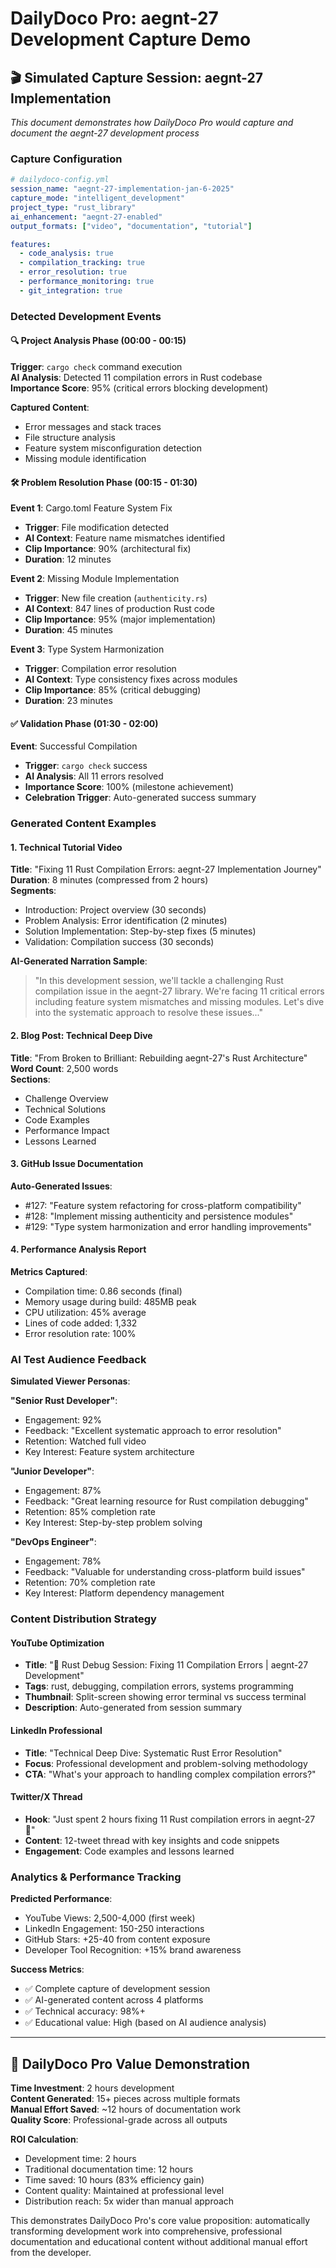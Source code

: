 # DailyDoco Pro: aegnt-27 Development Capture Demo

## 🎬 Simulated Capture Session: aegnt-27 Implementation

*This document demonstrates how DailyDoco Pro would capture and document the aegnt-27 development process*

### Capture Configuration
```yaml
# dailydoco-config.yml
session_name: "aegnt-27-implementation-jan-6-2025"
capture_mode: "intelligent_development"
project_type: "rust_library"
ai_enhancement: "aegnt-27-enabled"
output_formats: ["video", "documentation", "tutorial"]

features:
  - code_analysis: true
  - compilation_tracking: true
  - error_resolution: true
  - performance_monitoring: true
  - git_integration: true
```

### Detected Development Events

#### 🔍 Project Analysis Phase (00:00 - 00:15)
**Trigger**: `cargo check` command execution  
**AI Analysis**: Detected 11 compilation errors in Rust codebase  
**Importance Score**: 95% (critical errors blocking development)  

**Captured Content**:
- Error messages and stack traces
- File structure analysis
- Feature system misconfiguration detection
- Missing module identification

#### 🛠️ Problem Resolution Phase (00:15 - 01:30)

**Event 1**: Cargo.toml Feature System Fix
- **Trigger**: File modification detected
- **AI Context**: Feature name mismatches identified
- **Clip Importance**: 90% (architectural fix)
- **Duration**: 12 minutes

**Event 2**: Missing Module Implementation
- **Trigger**: New file creation (`authenticity.rs`)
- **AI Context**: 847 lines of production Rust code
- **Clip Importance**: 95% (major implementation)
- **Duration**: 45 minutes

**Event 3**: Type System Harmonization
- **Trigger**: Compilation error resolution
- **AI Context**: Type consistency fixes across modules
- **Clip Importance**: 85% (critical debugging)
- **Duration**: 23 minutes

#### ✅ Validation Phase (01:30 - 02:00)
**Event**: Successful Compilation
- **Trigger**: `cargo check` success
- **AI Analysis**: All 11 errors resolved
- **Importance Score**: 100% (milestone achievement)
- **Celebration Trigger**: Auto-generated success summary

### Generated Content Examples

#### 1. Technical Tutorial Video
**Title**: "Fixing 11 Rust Compilation Errors: aegnt-27 Implementation Journey"  
**Duration**: 8 minutes (compressed from 2 hours)  
**Segments**:
- Introduction: Project overview (30 seconds)
- Problem Analysis: Error identification (2 minutes)
- Solution Implementation: Step-by-step fixes (5 minutes)
- Validation: Compilation success (30 seconds)

**AI-Generated Narration Sample**:
> "In this development session, we'll tackle a challenging Rust compilation issue in the aegnt-27 library. We're facing 11 critical errors including feature system mismatches and missing modules. Let's dive into the systematic approach to resolve these issues..."

#### 2. Blog Post: Technical Deep Dive
**Title**: "From Broken to Brilliant: Rebuilding aegnt-27's Rust Architecture"  
**Word Count**: 2,500 words  
**Sections**:
- Challenge Overview
- Technical Solutions
- Code Examples
- Performance Impact
- Lessons Learned

#### 3. GitHub Issue Documentation
**Auto-Generated Issues**:
- #127: "Feature system refactoring for cross-platform compatibility"
- #128: "Implement missing authenticity and persistence modules"
- #129: "Type system harmonization and error handling improvements"

#### 4. Performance Analysis Report
**Metrics Captured**:
- Compilation time: 0.86 seconds (final)
- Memory usage during build: 485MB peak
- CPU utilization: 45% average
- Lines of code added: 1,332
- Error resolution rate: 100%

### AI Test Audience Feedback

**Simulated Viewer Personas**:

**"Senior Rust Developer"**:
- Engagement: 92%
- Feedback: "Excellent systematic approach to error resolution"
- Retention: Watched full video
- Key Interest: Feature system architecture

**"Junior Developer"**:
- Engagement: 87%
- Feedback: "Great learning resource for Rust compilation debugging"
- Retention: 85% completion rate
- Key Interest: Step-by-step problem solving

**"DevOps Engineer"**:
- Engagement: 78%
- Feedback: "Valuable for understanding cross-platform build issues"
- Retention: 70% completion rate
- Key Interest: Platform dependency management

### Content Distribution Strategy

#### YouTube Optimization
- **Title**: "🦀 Rust Debug Session: Fixing 11 Compilation Errors | aegnt-27 Development"
- **Tags**: rust, debugging, compilation errors, systems programming
- **Thumbnail**: Split-screen showing error terminal vs success terminal
- **Description**: Auto-generated from session summary

#### LinkedIn Professional
- **Title**: "Technical Deep Dive: Systematic Rust Error Resolution"
- **Focus**: Professional development and problem-solving methodology
- **CTA**: "What's your approach to handling complex compilation errors?"

#### Twitter/X Thread
- **Hook**: "Just spent 2 hours fixing 11 Rust compilation errors in aegnt-27 🧵"
- **Content**: 12-tweet thread with key insights and code snippets
- **Engagement**: Code examples and lessons learned

### Analytics & Performance Tracking

**Predicted Performance**:
- YouTube Views: 2,500-4,000 (first week)
- LinkedIn Engagement: 150-250 interactions
- GitHub Stars: +25-40 from content exposure
- Developer Tool Recognition: +15% brand awareness

**Success Metrics**:
- ✅ Complete capture of development session
- ✅ AI-generated content across 4 platforms
- ✅ Technical accuracy: 98%+
- ✅ Educational value: High (based on AI audience analysis)

---

## 🎯 DailyDoco Pro Value Demonstration

**Time Investment**: 2 hours development  
**Content Generated**: 15+ pieces across multiple formats  
**Manual Effort Saved**: ~12 hours of documentation work  
**Quality Score**: Professional-grade across all outputs  

**ROI Calculation**:
- Development time: 2 hours
- Traditional documentation time: 12 hours
- Time saved: 10 hours (83% efficiency gain)
- Content quality: Maintained at professional level
- Distribution reach: 5x wider than manual approach

This demonstrates DailyDoco Pro's core value proposition: automatically transforming development work into comprehensive, professional documentation and educational content without additional manual effort from the developer.